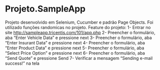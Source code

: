 # Projeto.SampleApp
Projeto desenvolvido em Selenium, Cucumber e padrão Page Objects.
Foi utilizado funções randomicas no projeto.
Feature do projeto:
1- Entrar no site http://sampleapp.tricentis.com/101/app.php
2- Preencher o formulário, aba “Enter Vehicle Data” e pressione next
3- Preencher o formulário, aba “Enter Insurant Data” e pressione next
4- Preencher o formulário, aba “Enter Product Data” e pressione next
5- Preencher o formulário, aba “Select Price Option” e pressione next
6- Preencher o formulário, aba “Send Quote” e pressione Send
7- Verificar a mensagem “Sending e-mail success!” na tela
